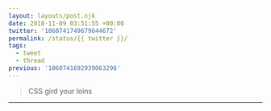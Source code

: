 ```yaml
---
layout: layouts/post.njk
date: 2018-11-09 03:51:55 +00:00
twitter: '1060741749679644672'
permalink: /status/{{ twitter }}/
tags: 
  - tweet
  - thread
previous: '1060741692939063296'
---
```


> CSS gird your loins

---
